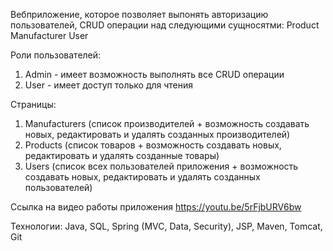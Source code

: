 Вебприложение, которое позволяет выпонять авторизацию пользователей, CRUD операции над следующими сущносятми:
Product
Manufacturer
User

Роли пользователей:
1. Admin - имеет возможность выполнять все CRUD операции
2. User - имеет доступ только для чтения

Страницы:
1. Manufacturers (список производителей + возможность создавать новых, редактировать и удалять созданных производителей)
2. Products (список товаров + возможность создавать новых, редактировать и удалять созданные товары)
3. Users (список всех пользователей приложения + возможность создавать новых, редактировать и удалять созданных пользователей)

Ссылка на видео работы приложения
https://youtu.be/5rFjbURV6bw

Технологии:
Java, SQL, Spring (MVC, Data, Security), JSP, Maven, Tomcat, Git